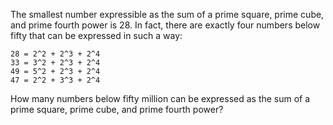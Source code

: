 The smallest number expressible as the sum of a prime square, prime cube, and prime fourth power is 28. 
In fact, there are exactly four numbers below fifty that can be expressed in such a way:

~~~
28 = 2^2 + 2^3 + 2^4
33 = 3^2 + 2^3 + 2^4
49 = 5^2 + 2^3 + 2^4
47 = 2^2 + 3^3 + 2^4
~~~

How many numbers below fifty million can be expressed as the sum of a prime square, 
prime cube, and prime fourth power?
